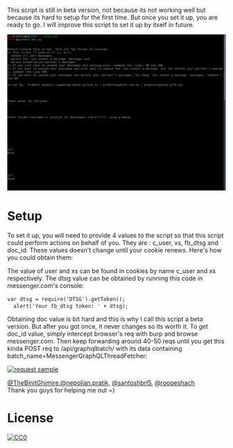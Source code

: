This script is still in beta version, not because its not working well but because its hard to setup for the first time. But once you set it up, you are ready to go. I will improve this script to set it up by itself in future.

<img alt="Demo" src="demo.png" />

# Setup

To set it up, you will need to provide 4 values to the script so that this script could perform actions on behalf of you. They are : c_user, xs, fb_dtsg and doc_id. These values doesn't change until your cookie renews. Here's how you could obtain them:

The value of user and xs can be found in cookies by name c_user and xs respectively.
The dtsg value can be obtained by running this code in messenger.com's console:
```
var dtsg = require('DTSG').getToken();
  alert('Your fb_dtsg token: ' + dtsg);
  ```

Obtaining doc value is bit hard and this is why I call this script a beta version. But after you got once, it never changes so its worth it.
To get doc_id value, simply intercept browser's req with burp and browse messenger.com. Then keep forwarding around 40-50 reqs until you get this kinda POST req  to /api/graphqlbatch/ with its data containing batch_name=MessengerGraphQLThreadFetcher:
<br>

[<img alt="request sample" src="https://i.ibb.co/HPmy2Dm/125442802-755953381945538-3373863721969857427-n.png" />][sample]

<a href="https://github.com/TheBinitGhimire">@TheBinitGhimire</a>,<a href="https://www.facebook.com/nepolian.pratik">@nepolian.pratik</a>, <a href="https://github.com/santoshbrl5/">@santoshbrl5</a>, <a href="https://github.com/roopeshach">@roopeshach</a><br>
Thank you guys for helping me out =)

# License

[![CC0](https://i.creativecommons.org/l/by-nc/4.0/88x31.png)](http://creativecommons.org/licenses/by-nc/4.0/)

[sample]: https://ibb.co/GMgDJvg
